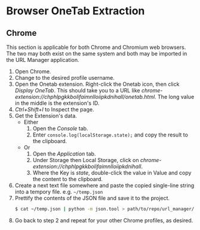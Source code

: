 # Browser OneTab Extraction

## Chrome

This section is applicable for both Chrome and Chromium web browsers. The two may both exist on the same system and both may be imported in the URL Manager application. 

1. Open Chrome.
2. Change to the desired profile username.
3. Open the Onetab extension. Right-click the Onetab icon, then click _Display OneTab_. This should take you to a URL like *chrome-extension://chphlpgkkbolifaimnlloiipkdnihall/onetab.html*. The long value in the middle is the extension's ID.
4. _Ctrl+Shift+I_ to Inspect the page.
5. Get the Extension's data.
    - Either               
       1. Open the _Console_ tab.
       2. Enter `console.log(localStorage.state);` and copy the result to the clipboard.
    - Or
        1. Open the _Application_ tab.
        2. Under Storage then Local Storage, click on _chrome-extension://chphlpgkkbolifaimnlloiipkdnihall_.
        3. Where the Key is _state_, double-click the value in Value and copy the content to the clipboard.
6. Create a next text file somewhere and paste the copied single-line string into a tempory file. e.g. `~/temp.json`
7. Prettify the contents of the JSON file and save it to the project.
    ```bash
    $ cat ~/temp.json | python -m json.tool > path/to/repo/url_manager/var/lib/raw/onetab_chrome_myco_personal.json
    ```
8. Go back to step 2 and repeat for your other Chrome profiles, as desired.
